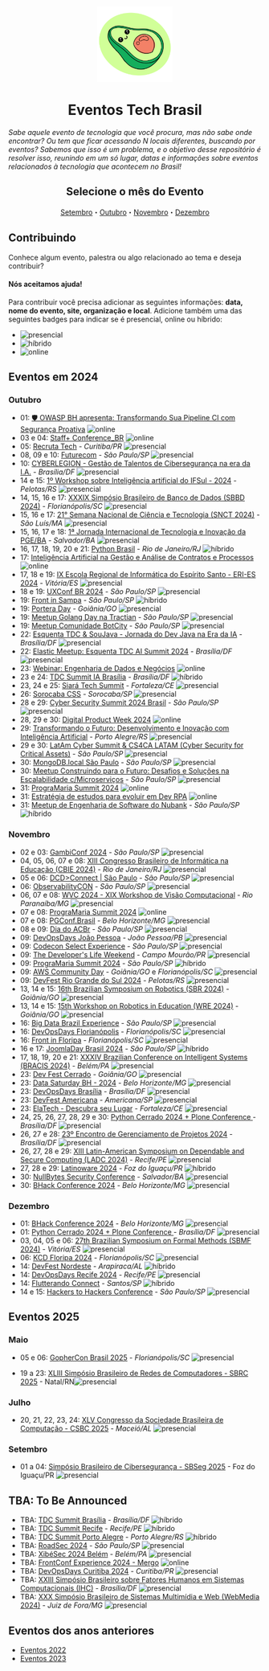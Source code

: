 <p class="header" align="center">
 <img width="150px" src="./assets/abacatinhos.svg" align="center" alt="GitHub Readme Stats" />
 <h1 align="center">Eventos Tech Brasil</h1> 
</p>

_Sabe aquele evento de tecnologia que você procura, mas não sabe onde encontrar? Ou tem que ficar acessando N locais diferentes, buscando por eventos? Sabemos que isso é um problema, e o objetivo desse repositório é resolver isso, reunindo em um só lugar, datas e informações sobre eventos relacionados à tecnologia que acontecem no Brasil!_

<h2 align="center">Selecione o mês do Evento</h2>
<p class="navigation" align="center">
    <a href="#setembro">Setembro</a>・<a href="#outubro">Outubro</a>・<a href="#novembro">Novembro</a>・<a href="#dezembro">Dezembro</a>
</p>

## Contribuindo

Conhece algum evento, palestra ou algo relacionado ao tema e deseja contribuir?

#### Nós aceitamos ajuda!

Para contribuir você precisa adicionar as seguintes informações: **data, nome do evento, site, organização e local**. Adicione também uma das seguintes badges para indicar se é presencial, online ou híbrido:

- ![presencial]
- ![híbrido]
- ![online]

## Eventos em 2024

### Outubro

<!-- OUTUBRO:START -->

- 01: [🛡️ OWASP BH apresenta: Transformando Sua Pipeline CI com Segurança Proativa](https://www.meetup.com/owasp-belo-horizonte-chapter/events/303372739/?utm_medium=referral&utm_campaign=share-btn_savedevents_share_modal&utm_source=link) ![online]
- 03 e 04: [Staff+ Conference_BR](https://staff.escolaforja.com.br/) ![online]
- 05: [Recruta Tech](https://recrutatech.com.br/) - _Curitiba/PR_ ![presencial]
- 08, 09 e 10: [Futurecom](https://www.futurecom.com.br/pt/home.html) - _São Paulo/SP_ ![presencial]
- 10: [CYBERLEGION - Gestão de Talentos de Cibersegurança na era da I.A.](https://www.sympla.com.br/evento/cyberlegion-gestao-de-talentos-de-ciberseguranca-na-era-da-i-a/2658464) - _Brasília/DF_ ![presencial]
- 14 e 15: [1º Workshop sobre Inteligência artificial do IFSul - 2024](https://eventos.ifsul.edu.br/inteligencia_artificial_2024/) - _Pelotas/RS_ ![presencial]
- 14, 15, 16 e 17: [XXXIX Simpósio Brasileiro de Banco de Dados (SBBD 2024)](https://sbbd.org.br/2024/) - _Florianópolis/SC_ ![presencial]
- 15, 16 e 17: [21° Semana Nacional de Ciência e Tecnologia (SNCT 2024)](https://www.snctma2024.com/) - _São Luís/MA_ ![presencial]
- 15, 16, 17 e 18: [1ª Jornada Internacional de Tecnologia e Inovação da PGE/BA](https://sistemas.pge.ba.gov.br/sgcea-inscricao-eletronica/evento/cadastrar-participante/NjU%3D) - _Salvador/BA_ ![presencial]
- 16, 17, 18, 19, 20 e 21: [Python Brasil](https://2024.pythonbrasil.org.br/) - _Rio de Janeiro/RJ_ ![híbrido]
- 17: [Inteligência Artificial na Gestão e Análise de Contratos e Processos](https://www.sympla.com.br/evento-online/inteligencia-artificial-na-gestao-e-analise-de-contratos-e-processos/2645024?token=c4def0f9fc9070b6c59b52a70a383d7d) ![online]
- 17, 18 e 19: [IX Escola Regional de Informática do Espírito Santo - ERI-ES 2024](https://eries.sbc.org.br/) - _Vitória/ES_ ![presencial]
- 18 e 19: [UXConf BR 2024](https://www.uxconf.com.br/) - _São Paulo/SP_ ![presencial]
- 19: [Front in Sampa](https://evento.frontinsampa.com.br/) - _São Paulo/SP_ ![híbrido]
- 19: [Portera Day](https://www.sympla.com.br/evento/portera-day/2617101) - _Goiânia/GO_ ![presencial]
- 19: [Meetup Golang Day na Tractian](https://www.meetup.com/golangbr/events/303808246/?eventOrigin=group_upcoming_events) - _São Paulo/SP_ ![presencial]
- 19: [Meetup Comunidade BotCity](https://automation.botcity.dev/meetup-sp-19-10-24) - _São Paulo/SP_ ![presencial]
- 22: [Esquenta TDC & SouJava - Jornada do Dev Java na Era da IA](https://bit.ly/soujava-22-out) - _Brasília/DF_ ![presencial]
- 22: [Elastic Meetup: Esquenta TDC AI Summit 2024](https://www.meetup.com/pt-BR/brasilia-elastic-fantastics/events/303766472) - _Brasília/DF_ ![presencial]
- 23: [Webinar: Engenharia de Dados e Negócios](https://www.even3.com.br/webinar-como-a-engenharia-de-dados-revoluciona-empresas-500768/) ![online]
- 23 e 24: [TDC Summit IA Brasília](https://thedevconf.com/tdc/2024/summit-brasilia/) - _Brasília/DF_ ![híbrido]
- 23, 24 e 25: [Siará Tech Summit](https://stssebrae.com.br/) - _Fortaleza/CE_ ![presencial]
- 26: [Sorocaba CSS](https://sorocabacss.github.io/) - _Sorocaba/SP_ ![presencial]
- 28 e 29: [Cyber Security Summit 2024 Brasil](https://www.cybersecuritysummit.com.br/) - _São Paulo/SP_ ![presencial]
- 28, 29 e 30: [Digital Product Week 2024](https://dpw.somostera.com/) ![online]
- 29: [Transformando o Futuro: Desenvolvimento e Inovação com Inteligência Artificial](https://desenvolvimentocomia.eventize.com.br/) - _Porto Alegre/RS_ ![presencial]
- 29 e 30: [LatAm Cyber Summit & CS4CA LATAM (Cyber Security for Critical Assets)](https://latam.cs4ca.com/) - _São Paulo/SP_ ![presencial]
- 30: [MongoDB.local São Paulo](https://www.mongodb.com/pt-br/events/mongodb-local/sao-paulo#:~:text=local%3F-,MongoDB.,happy%20hour%20e%20muito%20mais) - _São Paulo/SP_ ![presencial]
- 30: [Meetup Construindo para o Futuro: Desafios e Soluções na Escalabilidade c/Microserviços](https://www.meetup.com/comunidade-de-software-craftsmanship-de-sao-paulo/events/304011468/?eventOrigin=group_upcoming_events) - _São Paulo/SP_ ![presencial]
- 31: [PrograMaria Summit 2024](https://doity.com.br/programaria-summit-2024) ![online]
- 31: [Estratégia de estudos para evoluir em Dev RPA](https://www.linkedin.com/events/live-estrat-giasdeestudoparaevo7248035492192030721/) ![online]
- 31: [Meetup de Engenharia de Software do Nubank](https://sou.nu/eng-meetup-br9) - _São Paulo/SP_ ![híbrido]
<!-- OUTUBRO:END -->

### Novembro

<!-- NOVEMBRO:START -->

- 02 e 03: [GambiConf 2024](https://gambiconf.dev/) - _São Paulo/SP_ ![presencial]
- 04, 05, 06, 07 e 08: [XIII Congresso Brasileiro de Informática na Educação (CBIE 2024)](https://cbie.sbc.org.br/2024/) - _Rio de Janeiro/RJ_ ![presencial]
- 05 e 06: [DCD>Connect | São Paulo](https://www.datacenterdynamics.com/br/dcd-connect/dcdconnect-sao-paulo/2024/) - _São Paulo/SP_ ![presencial]
- 06: [ObservabilityCON](https://grafana.com/pt-br/events/observabilitycon-on-the-road/2024/sao-paulo/?li_fat_id=3c741945-32bf-45ab-9ef8-2ac47630a9ac&src=li&mdm=cpc&camp=ocr-2024-sao-paulo) - _São Paulo/SP_ ![presencial]
- 06, 07 e 08: [WVC 2024 - XIX Workshop de Visão Computacional](https://wvc2024.ufv.br/) - _Rio Paranaíba/MG_ ![presencial]
- 07 e 08: [PrograMaria Summit 2024](https://doity.com.br/programaria-summit-2024) ![online]
- 07 e 08: [PGConf.Brasil](https://2024.pgconf.com.br/) - _Belo Horizonte/MG_ ![presencial]
- 08 e 09: [Dia do ACBr](https://www.diadoacbr.com.br/) - _São Paulo/SP_ ![presencial]
- 09: [DevOpsDays João Pessoa](https://devopsdays.org/events/2024-joao-pessoa/welcome/) - _João Pessoa/PB_ ![presencial]
- 09: [Codecon Select Experience](https://codecon.dev/select) - _São Paulo/SP_ ![presencial]
- 09: [The Developer's Life Weekend](https://weekend.developerslife.tech/inscricao) - _Campo Mourão/PR_ ![presencial]
- 09: [PrograMaria Summit 2024](https://doity.com.br/programaria-summit-2024) - _São Paulo/SP_ ![híbrido]
- 09: [AWS Community Day](https://awscommunityday.com.br/) - _Goiânia/GO_ e _Florianópolis/SC_ ![presencial]
- 09: [DevFest Rio Grande do Sul 2024](https://www.sympla.com.br/evento/devfest-rio-grande-do-sul-2024/2613757) - _Pelotas/RS_ ![presencial]
- 13, 14 e 15: [16th Brazilian Symposium on Robotics (SBR 2024)](https://natalnet.br/sbr2024/) - _Goiânia/GO_ ![presencial]
- 13, 14 e 15: [15th Workshop on Robotics in Education (WRE 2024)](https://www.natalnet.br/wre2024/) - _Goiânia/GO_ ![presencial]
- 16: [Big Data Brazil Experience](https://www.bigdatabrazilexperience.com.br/) - _São Paulo/SP_ ![presencial]
- 16: [DevOpsDays Florianópolis](https://devopsdays.org/events/2024-florianopolis/welcome/) - _Florianópolis/SC_ ![presencial]
- 16: [Front in Floripa](https://frontin.floripa.br/) - _Florianópolis/SC_ ![presencial]
- 16 e 17: [JoomlaDay Brasil 2024](https://joomladaybrasil.com.br) - _São Paulo/SP_ ![híbrido]
- 17, 18, 19, 20 e 21: [XXXIV Brazilian Conference on Intelligent Systems (BRACIS 2024)](https://bracis.sbc.org.br/2024/) - _Belém/PA_ ![presencial]
- 23: [Dev Fest Cerrado](https://devfestcerrado.com.br/) - _Goiânia/GO_ ![presencial]
- 23: [Data Saturday BH - 2024](https://www.sympla.com.br/evento/data-saturday-belo-horizonte-2024-1097/2597146) - _Belo Horizonte/MG_ ![presencial]
- 23: [DevOpsDays Brasília](https://devopsdays.org/events/2024-brasilia/welcome/) - _Brasília/DF_ ![presencial]
- 23: [DevFest Americana](https://gdg.community.dev/events/details/google-gdg-americana-presents-devfest-americana-2024/) - _Americana/SP_ ![presencial]
- 23: [ElaTech - Descubra seu Lugar](https://l.instagram.com/?u=https%3A%2F%2Fwww.sympla.com.br%2Fevento%2Felatech-descubra-seu-lugar%2F2667206%3F_gl%3D1%252Aqcayxl%252A_gcl_au%252AMTEyNDMwMzI1Mi4xNzI3MjAyOTU4%252A_ga%252AMTU4Mzc1MTUwOS4xNzEzNTc2NTQw%252A_ga_KXH10SQTZF%252AMTcyNzgzNjkwMy4zLjEuMTcyNzgzNzkyMS41NS4wLjIwMzE2NjI2MTk%26fbclid%3DPAZXh0bgNhZW0CMTEAAabA07gl8IZaGVxqFvoJvac4NsZ0_3sSA0citGqubh7rMMmsmLYi10CeM2M_aem_69xmlAFlvb8IBEjMqtYqtA&e=AT0BATIl_4RASVPdlrhe6GqnennBcCU-FH_qrMxpDy_i5QwTeAiE8LknwS5wCRvbanq0uETe-06EJKejV1wD51_1cAT6Zxjpf2odW-lIe-015AyClm7dUQ) - _Fortaleza/CE_ ![presencial]
- 24, 25, 26, 27, 28, 29 e 30: [Python Cerrado 2024 + Plone Conference ](https://2024.ploneconf.org/pt-br) - _Brasília/DF_ ![presencial]
- 26, 27 e 28: [23º Encontro de Gerenciamento de Projetos 2024](https://www.sympla.com.br/evento/encontro-de-gerenciamento-de-projetos-2024/2275325?referrer=pmidf.org) - _Brasília/DF_ ![presencial]
- 26, 27, 28 e 29: [XIII Latin-American Symposium on Dependable and Secure Computing (LADC 2024)](https://ladc.sbc.org.br/2024/) - _Recife/PE_ ![presencial]
- 27, 28 e 29: [Latinoware 2024](https://latinoware.org/) - _Foz do Iguaçu/PR_ ![híbrido] 
- 30: [NullBytes Security Conference](https://www.nullbyte-con.org/) - _Salvador/BA_ ![presencial]
- 30: [BHack Conference 2024](https://www.bhack.com.br/) - _Belo Horizonte/MG_ ![presencial]
<!-- NOVEMBRO:END -->

### Dezembro

<!-- DEZEMBRO:START -->

- 01: [BHack Conference 2024](https://www.bhack.com.br/) - _Belo Horizonte/MG_ ![presencial]
- 01: [Python Cerrado 2024 + Plone Conference ](https://2024.ploneconf.org/pt-br) - _Brasília/DF_ ![presencial]
- 03, 04, 05 e 06: [27th Brazilian Symposium on Formal Methods (SBMF 2024)](https://sbmf24.ifes.edu.br/) - _Vitória/ES_ ![presencial]
- 06: [KCD Floripa 2024](https://community.cncf.io/events/details/cncf-kcd-brasil-presents-kcd-floripa-brasil-2024-1/) - _Florianópolis/SC_ ![presencial]
- 14: [DevFest Nordeste](https://doity.com.br/devfest-nordeste-2024) - _Arapiraca/AL_ ![híbrido]
- 14: [DevOpsDays Recife 2024](https://devopsdays.org/events/2024-recife/welcome/) - _Recife/PE_ ![presencial]
- 14: [Flutterando Connect](https://connect.flutterando.com.br/) - _Santos/SP_ ![híbrido]
- 14 e 15: [Hackers to Hackers Conference](https://www.h2hc.com.br/?ref=agendati.com.br) - _São Paulo/SP_ ![presencial]

<!-- DEZEMBRO:END -->

## Eventos 2025

<!-- MAIO_2025:START -->

### Maio

- 05 e 06: [GopherCon Brasil 2025](https://www.blueticket.com.br/evento/35079/gophercon-brasil-2025) - _Florianópolis/SC_ ![presencial]

<!-- MAIO_2025:END -->
- 19 a 23: [XLIII Simpósio Brasileiro de Redes de Computadores - SBRC 2025](https://sbrc.sbc.org.br/2025) -  Natal/RN![presencial]


<!-- JULHO_2025:START -->

### Julho

- 20, 21, 22, 23, 24: [XLV Congresso da Sociedade Brasileira de Computação - CSBC 2025](https://csbc.sbc.org.br/2025/) - _Maceió/AL_ ![presencial]
  
<!-- JULHO_2025:END -->

### Setembro

<!-- SETEMBRO_2025:START -->
- 01 a 04: [Simpósio Brasileiro de Cibersegurança - SBSeg 2025](https://sbseg2025.ppgia.pucpr.br/) - Foz do Iguaçu/PR ![presencial]


## TBA: To Be Announced

<!-- Essa seção são de eventos que estão previstos para acontecer no ano mas ainda não tem mês, ou dia definidos -->
<!-- TBA:START -->

- TBA: [TDC Summit Brasília](https://thedevconf.com/tdc/2024/summit-brasilia/) - _Brasília/DF_ ![híbrido]
- TBA: [TDC Summit Recife](https://thedevconf.com/tdc/2024/summit-recife/) - _Recife/PE_ ![híbrido]
- TBA: [TDC Summit Porto Alegre](https://thedevconf.com/tdc/2024/summit-porto-alegre/) - _Porto Alegre/RS_ ![híbrido]
- TBA: [RoadSec 2024](https://www.roadsec.com.br) - _São Paulo/SP_ ![presencial]
- TBA: [XibéSec 2024 Belém](.) - _Belém/PA_ ![presencial]
- TBA: [FrontConf Experience 2024 - Mergo](https://www.mergo.com.br/eventos/frontconfxp/) ![online]
- TBA: [DevOpsDays Curitiba 2024](https://devopsdays.org/events/2024-curitiba/welcome/) - _Curitiba/PR_ ![presencial]
- TBA: [XXIII Simpósio Brasileiro sobre Fatores Humanos em Sistemas Computacionais (IHC)](https://www.sbc.org.br/eventos/calendario-de-eventos/evento/657/xxiii-simposio-brasileiro-sobre-fatores-humanos-em-sistemas-computacionais-ihc) - _Brasília/DF_ ![presencial]
- TBA: [XXX Simpósio Brasileiro de Sistemas Multimídia e Web (WebMedia 2024)](https://www.sbc.org.br/eventos/calendario-de-eventos/evento/669/xxx-simposio-brasileiro-de-sistemas-multimidia-e-web-webmedia-2024) - _Juiz de Fora/MG_ ![presencial]

<!-- TBA:START -->

## Eventos dos anos anteriores

- [Eventos 2022](https://github.com/Abacatinhos/eventos-tech-brasil/blob/main/arquivo/2022.md)
- [Eventos 2023](https://github.com/Abacatinhos/eventos-tech-brasil/blob/main/arquivo/2023.md)

<!--LINK DAS BADGES:START-->

[presencial]: https://img.shields.io/static/v1?label=&message=presencial&color=blue
[híbrido]: https://img.shields.io/static/v1?label=&message=h%C3%ADbrido&color=red
[online]: https://img.shields.io/static/v1?label=&message=online&color=purple

<!--LINK DAS BADGES:END-->
